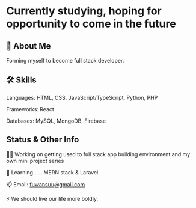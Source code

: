 
# Currently studying, hoping for opportunity to come in the future




## 🚀 About Me
Forming myself to become full stack developer.


## 🛠 Skills
Languages: HTML, CSS, JavaScript/TypeScript, Python, PHP

Frameworks: React

Databases: MySQL, MongoDB, Firebase


## Status & Other Info
👩‍💻 Working on getting used to full stack app building environment and my own mini project series

🧠 Learning...... MERN stack & Laravel

📫 Email: fuwansuu@gmail.com

⚡️ We should live our life more boldly.

